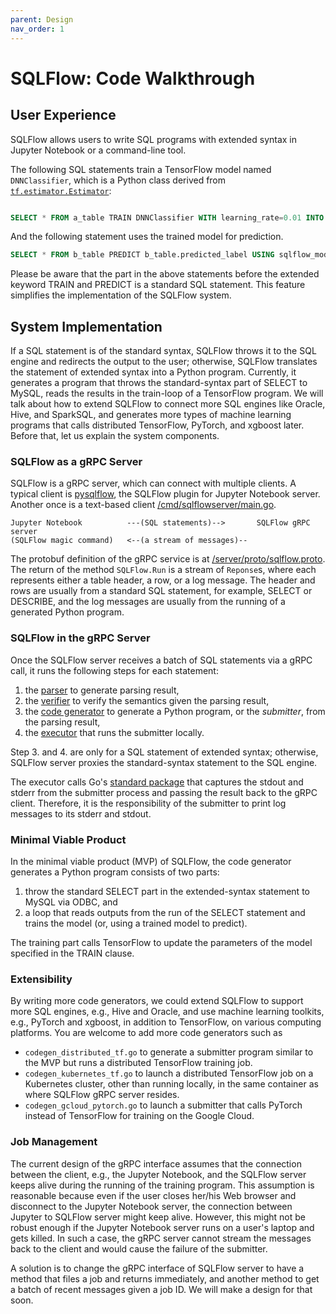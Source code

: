 ```yaml
---
parent: Design
nav_order: 1
---
```


# SQLFlow: Code Walkthrough

## User Experience

SQLFlow allows users to write SQL programs with extended syntax in Jupyter Notebook or a command-line tool.

The following SQL statements train a TensorFlow model named `DNNClassifier`, which is a Python class derived from [`tf.estimator.Estimator`](https://www.tensorflow.org/api_docs/python/tf/estimator/Estimator):

```sql

SELECT * FROM a_table TRAIN DNNClassifier WITH learning_rate=0.01 INTO sqlflow_models.my_model;
```

And the following statement uses the trained model for prediction.

```sql
SELECT * FROM b_table PREDICT b_table.predicted_label USING sqlflow_models.my_model;
```

Please be aware that the part in the above statements before the extended keyword TRAIN and PREDICT is a standard SQL statement. This feature simplifies the implementation of the SQLFlow system.

## System Implementation

If a SQL statement is of the standard syntax, SQLFlow throws it to the SQL engine and redirects the output to the user; otherwise, SQLFlow translates the statement of extended syntax into a Python program.  Currently, it generates a program that throws the standard-syntax part of SELECT to MySQL, reads the results in the train-loop of a TensorFlow program.  We will talk about how to extend SQLFlow to connect more SQL engines like Oracle, Hive, and SparkSQL, and generates more types of machine learning programs that calls distributed TensorFlow, PyTorch, and xgboost later. Before that, let us explain the system components.

### SQLFlow as a gRPC Server

SQLFlow is a gRPC server, which can connect with multiple clients.  A typical client is [pysqlflow](https://github.com/sql-machine-learning/pysqlflow), the SQLFlow plugin for Jupyter Notebook server.  Another once is a text-based client [/cmd/sqlflowserver/main.go](/cmd/sqlflowserver/main.go).

```
Jupyter Notebook          ---(SQL statements)-->       SQLFlow gRPC server
(SQLFlow magic command)   <--(a stream of messages)--
```

The protobuf definition of the gRPC service is at [/server/proto/sqlflow.proto](/server/proto/sqlflow.proto).  The return of the method `SQLFlow.Run` is a stream of `Reponse`s, where each represents either a table header, a row, or a log message.  The header and rows are usually from a standard SQL statement, for example, SELECT or DESCRIBE, and the log messages are usually from the running of a generated Python program.

### SQLFlow in the gRPC Server

Once the SQLFlow server receives a batch of SQL statements via a gRPC call, it runs the following steps for each statement:

1. the [parser](/sql/sql.y) to generate parsing result,
2. the [verifier](/sql/verifier.go) to verify the semantics given the parsing result,
3. the [code generator](/sql/codegen.go) to generate a Python program, or the *submitter*, from the parsing result,
4. the [executor](/sql/executor.go) that runs the submitter locally.

Step 3. and 4. are only for a SQL statement of extended syntax; otherwise, SQLFlow server proxies the standard-syntax statement to the SQL engine.

The executor calls Go's [standard package](https://godoc.org/os/exec) that captures the stdout and stderr from the submitter process and passing the result back to the gRPC client.  Therefore, it is the responsibility of the submitter to print log messages to its stderr and stdout.

### Minimal Viable Product

In the minimal viable product (MVP) of SQLFlow, the code generator generates a Python program consists of two parts:

1. throw the standard SELECT part in the extended-syntax statement to MySQL via ODBC, and
1. a loop that reads outputs from the run of the SELECT statement and trains the model (or, using a trained model to predict).

The training part calls TensorFlow to update the parameters of the model specified in the TRAIN clause.

### Extensibility

By writing more code generators, we could extend SQLFlow to support more SQL engines, e.g., Hive and Oracle, and use machine learning toolkits, e.g., PyTorch and xgboost, in addition to TensorFlow, on various computing platforms.  You are welcome to add more code generators such as

- `codegen_distributed_tf.go` to generate a submitter program similar to the MVP but runs a distributed TensorFlow training job.
- `codegen_kubernetes_tf.go` to launch a distributed TensorFlow job on a Kubernetes cluster, other than running locally, in the same container as where SQLFlow gRPC server resides.
- `codegen_gcloud_pytorch.go` to launch a submitter that calls PyTorch instead of TensorFlow for training on the Google Cloud.

### Job Management

The current design of the gRPC interface assumes that the connection between the client, e.g., the Jupyter Notebook, and the SQLFlow server keeps alive during the running of the training program.  This assumption is reasonable because even if the user closes her/his Web browser and disconnect to the Jupyter Notebook server, the connection between Jupyter to SQLFlow server might keep alive.  However, this might not be robust enough if the Jupyter Notebook server runs on a user's laptop and gets killed.  In such a case, the gRPC server cannot stream the messages back to the client and would cause the failure of the submitter.

A solution is to change the gRPC interface of SQLFlow server to have a method that files a job and returns immediately, and another method to get a batch of recent messages given a job ID.  We will make a design for that soon.
